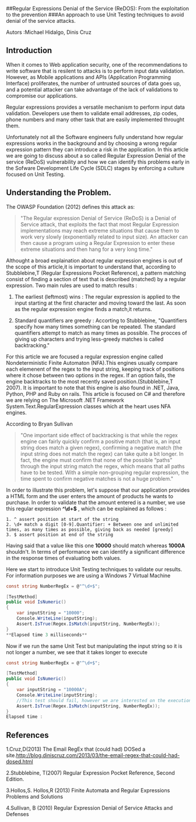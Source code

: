 ##Regular Expressions Denial of the Service (ReDOS): From the exploitation to the prevention
###An approach to use Unit Testing techniques to avoid denial of the service attacks.

Autors :Michael Hidalgo, Dinis Cruz
## Introduction

When it comes to Web application security, one of the recommendations to write software that is resilent to attacks is to perform input data validation. However, as Mobile applications and APIs (Application Programming Interface) proliferates, the number of untrusted sources of data goes up, and a potential attacker can take advantage of the lack of validations to compromise our applications.

Regular expressions provides a versatile mechanism to perform input data validation. Developers use them to validate email addresses, zip codes, phone numbers and many other task that are easily implemented throught them.

Unfortunately not all the Software engineers fully understand how regular expressions works in the background and by choosing a wrong regular expression pattern they can introduce a risk in the application. In this article we are going to discuss about a so called Regular Expression Denial of the service (ReDoS) vulnerability and how we can identify this problems early in the Sofware Development Life Cycle (SDLC) stages by enforcing a culture focused on Unit Testing.

## Understanding the Problem.

The OWASP Foundation (2012) defines this attack as:
>"The Regular expression Denial of Service (ReDoS) is a Denial of Service attack, that exploits the fact that most Regular Expression implementations may reach extreme situations that cause them to work very slowly (exponentially related to input size). An attacker can then cause a program using a Regular Expression to enter these extreme situations and then hang for a very long time."

Althought a broad explaination about regular expression engines is out of the scope of this article,it is important to understand that, according to Stubblebine,T (Regular Expressions Pocket Reference), a pattern matching consist of finding a section of text that is described (matched) by a regular expression. Two main rules are used to match results :

1. The earliest (leftmost) wins : The regular expression is applied to the input starting at the first character and moving toward the last. As soon as the regular expression engine finds a match,it returns.

2. Standard quantifiers are greedy : Accorting to Stubblebine, "Quantifiers specify how many times something can be repeated. The standard quantifiers attempt to match as many times as possible. The procces of giving up characters and trying less-greedy matches is called backtracking."

For this article we are focused a regular expression engine called Nondeterministic Finite Automaton (NFA).This engines usually compare each elemenent of the regex to the input string, keeping track of positions where it chose between two options in the regex. If an option fails, the engine backtracks to the most recently saved position.(Stubblebine,T 2007). It is important to note that this engine is also found in .NET, Java, Python, PHP and Ruby on rails. This article is focused on C# and therefore we are relying on The Microsoft .NET Framework System.Text.RegularExpression classes which at the heart uses NFA engines.

According to Bryan Sullivan 
>"One important side effect of backtracking is that while the regex engine can fairly quickly confirm a positive match (that is, an input string does match a given regex), confirming a negative match (the input string does not match the regex) can take quite a bit longer. In fact, the engine must confirm that none of the possible “paths” through the input string match the regex, which means that all paths have to be tested.
With a simple non-grouping regular expression, the time spent to confirm negative matches is not a huge problem."

In order to illustrate this problem, let's suppose that our application provides a HTML form and the user enters the amount of products he wants to purchase. In order to validate that the amount entered is a number, we use this regular expression **^\d+$** , which can be explained as follows :
```
1. ^ assert position at start of the string
2. \d+ match a digit [0-9].Quantifier: + Between one and unlimited times, as many times as possible, giving back as needed [greedy]
3. $ assert position at end of the string
```
Having said that a value like this one **10000** should match whereas **1000A** shouldn't. In terms of performance we can identify a significant difference in the response times of evaluating both values. 

Here we start to introduce Unit Testing techniques to validate our results. For information purposes we are using a Windows 7 Virtual Machine


```csharp
const string NumberRegEx = @"^\d+$";

[TestMethod]
public void IsNumeric() 
{
    var inputString = "10000";
    Console.WriteLine(inputString);
    Assert.IsTrue(Regex.IsMatch(inputString, NumberRegEx));
}
**Elapsed time 3 milliseconds**
```

Now if we run the same Unit Test but manipulating the input string so it is not longer a number, we see that it takes longer to execute 
```csharp
const string NumberRegEx = @"^\d+$";

[TestMethod]
public void IsNumeric() 
{
    var inputString = "10000A";
    Console.WriteLine(inputString);
    //This test should fail, however we are interested on the execution time
    Assert.IsTrue(Regex.IsMatch(inputString, NumberRegEx));
}
Elapsed time :
```





## References
1.Cruz,D(2013) The Email RegEx that (could had) DOSed a site.http://blog.diniscruz.com/2013/03/the-email-regex-that-could-had-dosed.html

2.Stubblebine, T(2007) Regular Expression Pocket Reference, Second Edition.

3.Hollos,S. Hollos,R (2013) Finite Automata and Regular Expressions Problems and Solutions

4.Sullivan, B (2010) Regular Expression Denial of Service Attacks and Defenses

